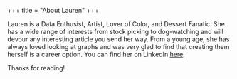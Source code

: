 +++
title = "About Lauren"
+++

Lauren is a Data Enthusist, Artist, Lover of Color, and Dessert Fanatic.  She has a wide range of interests from stock picking to dog-watching and will devour any interesting article you send her way.  From a young age, she has always loved looking at graphs and was very glad to find that creating them herself is a career option.  You can find her on LinkedIn [here](https://www.linkedin.com/in/lauren-iannolo-59509488).

Thanks for reading!
